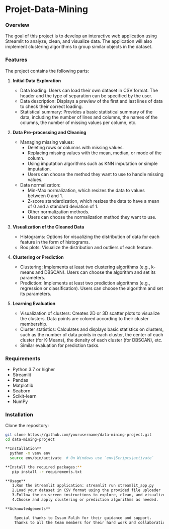 # Projet-Data-Mining

### Overview
The goal of this project is to develop an interactive web application using Streamlit to analyze, clean, and visualize data. The application will also implement clustering algorithms to group similar objects in the dataset.

### Features
The project contains the following parts:

1. **Initial Data Exploration**
   - Data loading: Users can load their own dataset in CSV format. The header and the type of separation can be specified by the user.
   - Data description: Displays a preview of the first and last lines of data to check their correct loading.
   - Statistical summary: Provides a basic statistical summary of the data, including the number of lines and columns, the names of the columns, the number of missing values per column, etc.

2. **Data Pre-processing and Cleaning**
   - Managing missing values:
     - Deleting rows or columns with missing values.
     - Replacing missing values with the mean, median, or mode of the column.
     - Using imputation algorithms such as KNN imputation or simple imputation.
     - Users can choose the method they want to use to handle missing values.
   - Data normalization:
     - Min-Max normalization, which resizes the data to values between 0 and 1.
     - Z-score standardization, which resizes the data to have a mean of 0 and a standard deviation of 1.
     - Other normalization methods.
     - Users can choose the normalization method they want to use.

3. **Visualization of the Cleaned Data**
   - Histograms: Options for visualizing the distribution of data for each feature in the form of histograms.
   - Box plots: Visualize the distribution and outliers of each feature.

4. **Clustering or Prediction**
   - Clustering: Implements at least two clustering algorithms (e.g., k-means and DBSCAN). Users can choose the algorithm and set its parameters.
   - Prediction: Implements at least two prediction algorithms (e.g., regression or classification). Users can choose the algorithm and set its parameters.

5. **Learning Evaluation**
   - Visualization of clusters: Creates 2D or 3D scatter plots to visualize the clusters. Data points are colored according to their cluster membership.
   - Cluster statistics: Calculates and displays basic statistics on clusters, such as the number of data points in each cluster, the center of each cluster (for K-Means), the density of each cluster (for DBSCAN), etc.
   - Similar evaluation for prediction tasks.

### Requirements
- Python 3.7 or higher
- Streamlit
- Pandas
- Matplotlib
- Seaborn
- Scikit-learn
- NumPy

### Installation
Clone the repository:
```bash
git clone https://github.com/yourusername/data-mining-project.git
cd data-mining-project

**Installation**
  python -m venv env
  source env/bin/activate  # On Windows use `env\Scripts\activate`

**Install the required packages:**
   pip install -r requirements.txt

**Usage**
   1.Run the Streamlit application: streamlit run streamlit_app.py
   2.Load your dataset in CSV format using the provided file uploader
   3.Follow the on-screen instructions to explore, clean, and visualize your data.
   4.Choose and apply clustering or prediction algorithms as needed.

**Acknowledgements**

    Special thanks to Issam Falih for their guidance and support.
    Thanks to all the team members for their hard work and collaboration.

